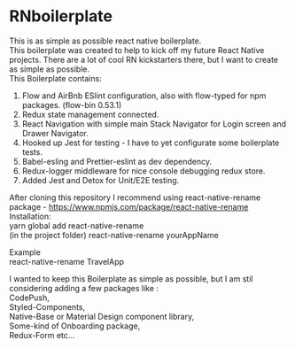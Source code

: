 # RNboilerplate

This is as simple as possible react native boilerplate.<br>
This boilerplate was created to help to kick off my future React Native projects. There are a lot of cool RN kickstarters there, but I want to create as simple as possible.<br>
This Boilerplate contains:<br>

1. Flow and AirBnb ESlint configuration, also with flow-typed for npm packages. (flow-bin 0.53.1)<br>
2. Redux state management connected. <br>
3. React Navigation with simple main Stack Navigator for Login screen and Drawer Navigator.<br>
4. Hooked up Jest for testing - I have to yet configurate some boilerplate tests.<br>
5. Babel-esling and Prettier-eslint as dev dependency. <br>
6. Redux-logger middleware for nice console debugging redux store. <br>
7. Added Jest and Detox for Unit/E2E testing.<br>

After cloning this repository I recommend using react-native-rename package - https://www.npmjs.com/package/react-native-rename <br>
Installation:<br>
yarn global add react-native-rename<br>
(in the project folder) react-native-rename yourAppName<br>

Example<br>
react-native-rename TravelApp<br>

I wanted to keep this Boilerplate as simple as possible, but I am stil considering adding a few packages like :<br>
CodePush,<br>
Styled-Components,<br>
Native-Base or Material Design component library,<br>
Some-kind of Onboarding package,<br>
Redux-Form etc...<br>
